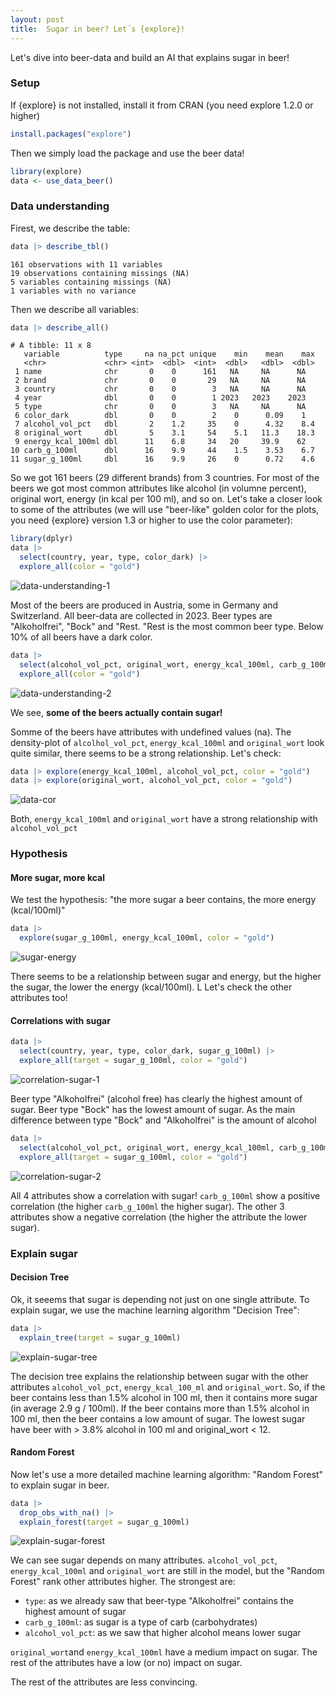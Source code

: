 ```yaml
---
layout: post
title:  Sugar in beer? Let´s {explore}!
---
```


Let's dive into beer-data and build an AI that explains sugar in beer!

### Setup

If {explore} is not installed, install it from CRAN (you need explore 1.2.0 or higher)

```R
install.packages("explore") 
```

Then we simply load the package and use the beer data!

```R
library(explore)
data <- use_data_beer()
```

### Data understanding

Firest, we describe the table:

```R
data |> describe_tbl()
```

```
161 observations with 11 variables
19 observations containing missings (NA)
5 variables containing missings (NA)
1 variables with no variance
```

Then we describe all variables:

```R
data |> describe_all()
```

```
# A tibble: 11 x 8
   variable          type     na na_pct unique    min    mean    max
   <chr>             <chr> <int>  <dbl>  <int>  <dbl>   <dbl>  <dbl>
 1 name              chr       0    0      161   NA     NA      NA  
 2 brand             chr       0    0       29   NA     NA      NA  
 3 country           chr       0    0        3   NA     NA      NA  
 4 year              dbl       0    0        1 2023   2023    2023  
 5 type              chr       0    0        3   NA     NA      NA  
 6 color_dark        dbl       0    0        2    0      0.09    1  
 7 alcohol_vol_pct   dbl       2    1.2     35    0      4.32    8.4
 8 original_wort     dbl       5    3.1     54    5.1   11.3    18.3
 9 energy_kcal_100ml dbl      11    6.8     34   20     39.9    62  
10 carb_g_100ml      dbl      16    9.9     44    1.5    3.53    6.7
11 sugar_g_100ml     dbl      16    9.9     26    0      0.72    4.6
```

So we got 161 beers (29 different brands) from 3 countries. For most of the beers we got most common attributes like alcohol (in volumne percent), original wort, energy (in kcal per 100 ml), and so on. 
Let's take a closer look to some of the attributes (we will use "beer-like" golden color for the plots, you need {explore} version 1.3 or higher to use the color parameter):

```R
library(dplyr)
data |> 
  select(country, year, type, color_dark) |> 
  explore_all(color = "gold")
```

![data-understanding-1](../images/explore-beer-understand1.png)

Most of the beers are produced in Austria, some in Germany and Switzerland. All beer-data are collected in 2023. 
Beer types are "Alkoholfrei", "Bock" and "Rest. "Rest is the most common beer type. Below 10% of all beers have a dark color.

```R
data |> 
  select(alcohol_vol_pct, original_wort, energy_kcal_100ml, carb_g_100ml, sugar_g_100ml) |> 
  explore_all(color = "gold")
```

![data-understanding-2](../images/explore-beer-understand2.png)

We see, **some of the beers actually contain sugar!**

Somme of the beers have attributes with undefined values (na). The density-plot of `alcolhol_vol_pct`, `energy_kcal_100ml` and `original_wort` look quite similar, there seems to be a strong relationship. Let's check:

```R
data |> explore(energy_kcal_100ml, alcohol_vol_pct, color = "gold")
data |> explore(original_wort, alcohol_vol_pct, color = "gold")
```

![data-cor](../images/explore-beer-cor-alcohol.png)

Both, `energy_kcal_100ml` and `original_wort` have a strong relationship with `alcohol_vol_pct`

### Hypothesis

#### More sugar, more kcal

We test the hypothesis: "the more sugar a beer contains, the more energy (kcal/100ml)"

```R
data |> 
  explore(sugar_g_100ml, energy_kcal_100ml, color = "gold")
```

![sugar-energy](../images/explore-beer-sugar-energy.png)

There seems to be a relationship between sugar and energy, but the higher the sugar, the lower the energy (kcal/100ml). L
Let's check the other attributes too!

#### Correlations with sugar

```R
data |> 
  select(country, year, type, color_dark, sugar_g_100ml) |> 
  explore_all(target = sugar_g_100ml, color = "gold")
```

![correlation-sugar-1](../images/explore-beer-explore-cor-sugar1.png)

Beer type "Alkoholfrei" (alcohol free) has clearly the highest amount of sugar. Beer type "Bock" has the lowest amount of sugar. 
As the main difference between type "Bock" and "Alkoholfrei" is the amount of alcohol

```R
data |> 
  select(alcohol_vol_pct, original_wort, energy_kcal_100ml, carb_g_100ml, sugar_g_100ml) |> 
  explore_all(target = sugar_g_100ml, color = "gold")
```

![correlation-sugar-2](../images/explore-beer-explore-cor-sugar2.png)

All 4 attributes show a correlation with sugar! `carb_g_100ml` show a positive correlation (the higher `carb_g_100ml` the higher sugar). The other 3 attributes show a negative correlation (the higher the attribute the lower sugar).

### Explain sugar

#### Decision Tree

Ok, it seeems that sugar is depending not just on one single attribute. To explain sugar, we use the machine learning algorithm "Decision Tree":

```R
data |> 
  explain_tree(target = sugar_g_100ml)
```

![explain-sugar-tree](../images/explore-beer-tree-sugar.png)

The decision tree explains the relationship between sugar with the other attributes `alcohol_vol_pct`, `energy_kcal_100_ml` and `original_wort`.
So, if the beer contains less than 1.5% alcohol in 100 ml, then it contains more sugar (in average 2.9 g / 100ml). If the beer contains more than 1.5% alcohol in 100 ml, 
then the beer contains a low amount of sugar. The lowest sugar have beer with > 3.8% alcohol in 100 ml and original_wort < 12.

#### Random Forest

Now let's use a more detailed machine learning algorithm: "Random Forest" to explain sugar in beer.

```R
data |> 
  drop_obs_with_na() |> 
  explain_forest(target = sugar_g_100ml)
```

![explain-sugar-forest](../images/explore-beer-forest-sugar.png)

We can see sugar depends on many attributes. `alcohol_vol_pct`, `energy_kcal_100ml` and `original_wort` are still in the model, but the "Random Forest" rank other attributes higher. 
The strongest are: 
* `type`:  as we already saw that beer-type "Alkoholfrei" contains the highest amount of sugar
* `carb_g_100ml`: as sugar is a type of carb (carbohydrates)
* `alcohol_vol_pct`: as we saw that higher alcohol means lower sugar

`original_wort`and `energy_kcal_100ml` have a medium impact on sugar. The rest of the attributes have a low (or no) impact on sugar.

The rest of the attributes are less convincing.

